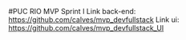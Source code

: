 #PUC RIO 
	MVP Sprint I
		Link back-end: 
			https://github.com/calves/mvp_devfullstack
		Link ui:
			https://github.com/calves/mvp_devfullstack_UI
			